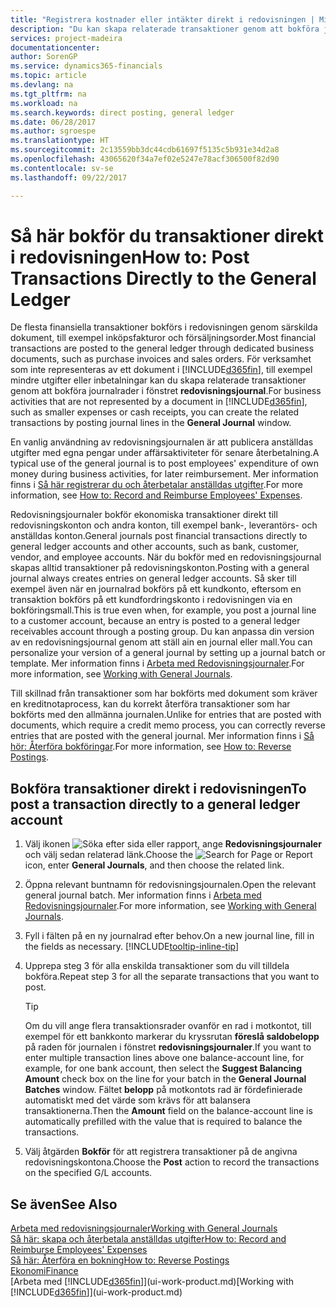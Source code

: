 ```yaml
---
title: "Registrera kostnader eller intäkter direkt i redovisningen | Microsoft Docs"
description: "Du kan skapa relaterade transaktioner genom att bokföra journalrader i fönstret redovisningsjournal för verksamhet som inte representeras av ett dokument, till exempel mindre utgifter eller inbetalningar."
services: project-madeira
documentationcenter: 
author: SorenGP
ms.service: dynamics365-financials
ms.topic: article
ms.devlang: na
ms.tgt_pltfrm: na
ms.workload: na
ms.search.keywords: direct posting, general ledger
ms.date: 06/28/2017
ms.author: sgroespe
ms.translationtype: HT
ms.sourcegitcommit: 2c13559bb3dc44cdb61697f5135c5b931e34d2a8
ms.openlocfilehash: 43065620f34a7ef02e5247e78acf306500f82d90
ms.contentlocale: sv-se
ms.lasthandoff: 09/22/2017

---
```

# <a name="how-to-post-transactions-directly-to-the-general-ledger"></a><span data-ttu-id="eb791-103">Så här bokför du transaktioner direkt i redovisningen</span><span class="sxs-lookup"><span data-stu-id="eb791-103">How to: Post Transactions Directly to the General Ledger</span></span>
<span data-ttu-id="eb791-104">De flesta finansiella transaktioner bokförs i redovisningen genom särskilda dokument, till exempel inköpsfakturor och försäljningsorder.</span><span class="sxs-lookup"><span data-stu-id="eb791-104">Most financial transactions are posted to the general ledger through dedicated business documents, such as purchase invoices and sales orders.</span></span> <span data-ttu-id="eb791-105">För verksamhet som inte representeras av ett dokument i [!INCLUDE[d365fin](includes/d365fin_md.md)], till exempel mindre utgifter eller inbetalningar kan du skapa relaterade transaktioner genom att bokföra journalrader i fönstret **redovisningsjournal**.</span><span class="sxs-lookup"><span data-stu-id="eb791-105">For business activities that are not represented by a document in [!INCLUDE[d365fin](includes/d365fin_md.md)], such as smaller expenses or cash receipts, you can create the related transactions by posting journal lines in the **General Journal** window.</span></span>

<span data-ttu-id="eb791-106">En vanlig användning av redovisningsjournalen är att publicera anställdas utgifter med egna pengar under affärsaktiviteter för senare återbetalning.</span><span class="sxs-lookup"><span data-stu-id="eb791-106">A typical use of the general journal is to post employees' expenditure of own money during business activities, for later reimbursement.</span></span> <span data-ttu-id="eb791-107">Mer information finns i [Så här registrerar du och återbetalar anställdas utgifter](finance-how-record-reimburse-employee-expenses.md).</span><span class="sxs-lookup"><span data-stu-id="eb791-107">For more information, see [How to: Record and Reimburse Employees' Expenses](finance-how-record-reimburse-employee-expenses.md).</span></span>

<span data-ttu-id="eb791-108">Redovisningsjournaler bokför ekonomiska transaktioner direkt till redovisningskonton och andra konton, till exempel bank-, leverantörs- och anställdas konton.</span><span class="sxs-lookup"><span data-stu-id="eb791-108">General journals post financial transactions directly to general ledger accounts and other accounts, such as bank, customer, vendor, and employee accounts.</span></span> <span data-ttu-id="eb791-109">När du bokför med en redovisningsjournal skapas alltid transaktioner på redovisningskonton.</span><span class="sxs-lookup"><span data-stu-id="eb791-109">Posting with a general journal always creates entries on general ledger accounts.</span></span> <span data-ttu-id="eb791-110">Så sker till exempel även när en journalrad bokförs på ett kundkonto, eftersom en transaktion bokförs på ett kundfordringskonto i redovisningen via en bokföringsmall.</span><span class="sxs-lookup"><span data-stu-id="eb791-110">This is true even when, for example, you post a journal line to a customer account, because an entry is posted to a general ledger receivables account through a posting group.</span></span> <span data-ttu-id="eb791-111">Du kan anpassa din version av en redovisningsjournal genom att ställ ain en journal eller mall.</span><span class="sxs-lookup"><span data-stu-id="eb791-111">You can personalize your version of a general journal by setting up a journal batch or template.</span></span> <span data-ttu-id="eb791-112">Mer information finns i [Arbeta med Redovisningsjournaler](ui-work-general-journals.md).</span><span class="sxs-lookup"><span data-stu-id="eb791-112">For more information, see [Working with General Journals](ui-work-general-journals.md).</span></span>

<span data-ttu-id="eb791-113">Till skillnad från transaktioner som har bokförts med dokument som kräver en kreditnotaprocess, kan du korrekt återföra transaktioner som har bokförts med den allmänna journalen.</span><span class="sxs-lookup"><span data-stu-id="eb791-113">Unlike for entries that are posted with documents, which require a credit memo process, you can correctly reverse entries that are posted with the general journal.</span></span> <span data-ttu-id="eb791-114">Mer information finns i [Så hör: Återföra bokföringar](finance-how-reverse-journal-posting.md).</span><span class="sxs-lookup"><span data-stu-id="eb791-114">For more information, see [How to: Reverse Postings](finance-how-reverse-journal-posting.md).</span></span>

## <a name="to-post-a-transaction-directly-to-a-general-ledger-account"></a><span data-ttu-id="eb791-115">Bokföra transaktioner direkt i redovisningen</span><span class="sxs-lookup"><span data-stu-id="eb791-115">To post a transaction directly to a general ledger account</span></span>
1. <span data-ttu-id="eb791-116">Välj ikonen ![Söka efter sida eller rapport](media/ui-search/search_small.png "ikonen Söka efter sida eller rapport"), ange **Redovisningsjournaler** och välj sedan relaterad länk.</span><span class="sxs-lookup"><span data-stu-id="eb791-116">Choose the ![Search for Page or Report](media/ui-search/search_small.png "Search for Page or Report icon") icon, enter **General Journals**, and then choose the related link.</span></span>
2. <span data-ttu-id="eb791-117">Öppna relevant buntnamn för redovisningsjournalen.</span><span class="sxs-lookup"><span data-stu-id="eb791-117">Open the relevant general journal batch.</span></span> <span data-ttu-id="eb791-118">Mer information finns i [Arbeta med Redovisningsjournaler](ui-work-general-journals.md).</span><span class="sxs-lookup"><span data-stu-id="eb791-118">For more information, see [Working with General Journals](ui-work-general-journals.md).</span></span>
3. <span data-ttu-id="eb791-119">Fyll i fälten på en ny journalrad efter behov.</span><span class="sxs-lookup"><span data-stu-id="eb791-119">On a new journal line, fill in the fields as necessary.</span></span> [!INCLUDE[tooltip-inline-tip](includes/tooltip-inline-tip_md.md)]    
4. <span data-ttu-id="eb791-120">Upprepa steg 3 för alla enskilda transaktioner som du vill tilldela bokföra.</span><span class="sxs-lookup"><span data-stu-id="eb791-120">Repeat step 3 for all the separate transactions that you want to post.</span></span>

    > [!TIP]  
    > <span data-ttu-id="eb791-121">Om du vill ange flera transaktionsrader ovanför en rad i motkontot, till exempel för ett bankkonto markerar du kryssrutan **föreslå saldobelopp** på raden för journalen i fönstret **redovisningsjournaler**.</span><span class="sxs-lookup"><span data-stu-id="eb791-121">If you want to enter multiple transaction lines above one balance-account line, for example, for one bank account, then select the **Suggest Balancing Amount** check box on the line for your batch in the **General Journal Batches** window.</span></span> <span data-ttu-id="eb791-122">Fältet **belopp** på motkontots rad är fördefinierade automatiskt med det värde som krävs för att balansera transaktionerna.</span><span class="sxs-lookup"><span data-stu-id="eb791-122">Then the **Amount** field on the balance-account line is automatically prefilled with the value that is required to balance the transactions.</span></span>
5. <span data-ttu-id="eb791-123">Välj åtgärden **Bokför** för att registrera transaktioner på de angivna redovisningskontona.</span><span class="sxs-lookup"><span data-stu-id="eb791-123">Choose the **Post** action to record the transactions on the specified G/L accounts.</span></span>

## <a name="see-also"></a><span data-ttu-id="eb791-124">Se även</span><span class="sxs-lookup"><span data-stu-id="eb791-124">See Also</span></span>
[<span data-ttu-id="eb791-125">Arbeta med redovisningsjournaler</span><span class="sxs-lookup"><span data-stu-id="eb791-125">Working with General Journals</span></span>](ui-work-general-journals.md)  
[<span data-ttu-id="eb791-126">Så här: skapa och återbetala anställdas utgifter</span><span class="sxs-lookup"><span data-stu-id="eb791-126">How to: Record and Reimburse Employees' Expenses</span></span>](finance-how-record-reimburse-employee-expenses.md)  
[<span data-ttu-id="eb791-127">Så här: Återföra en bokning</span><span class="sxs-lookup"><span data-stu-id="eb791-127">How to: Reverse Postings</span></span>](finance-how-reverse-journal-posting.md)  
[<span data-ttu-id="eb791-128">Ekonomi</span><span class="sxs-lookup"><span data-stu-id="eb791-128">Finance</span></span>](finance.md)  
<span data-ttu-id="eb791-129">[Arbeta med [!INCLUDE[d365fin](includes/d365fin_md.md)]](ui-work-product.md)</span><span class="sxs-lookup"><span data-stu-id="eb791-129">[Working with [!INCLUDE[d365fin](includes/d365fin_md.md)]](ui-work-product.md)</span></span>  

